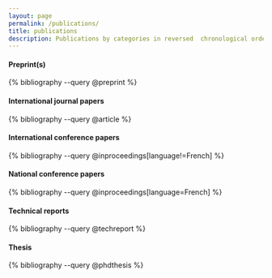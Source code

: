 ```yaml
---
layout: page
permalink: /publications/
title: publications
description: Publications by categories in reversed  chronological order. (last update march 2022)
---
```


#### Preprint(s)
{% bibliography --query @preprint %}

#### International journal papers
{% bibliography --query @article %}

#### International conference papers
{% bibliography --query @inproceedings[language!=French] %}

#### National conference papers
{% bibliography --query @inproceedings[language=French] %}

#### Technical reports
{% bibliography --query @techreport %}

#### Thesis
{% bibliography --query @phdthesis %}